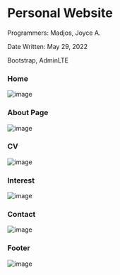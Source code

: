 # Personal Website

Programmers: Madjos, Joyce A.

Date Written: May 29, 2022

Bootstrap, AdminLTE

### Home
![image](https://user-images.githubusercontent.com/111858908/222697546-527c811c-eeb8-40f7-8459-676b39434784.png)

### About Page
![image](https://user-images.githubusercontent.com/111858908/222697623-c4a26ed6-9fce-464d-aed6-d564f2d252c6.png)

### CV
![image](https://user-images.githubusercontent.com/111858908/222700141-18d23eaf-5159-4bc8-8d75-a0d1bcb0568e.png)

### Interest
![image](https://user-images.githubusercontent.com/111858908/222700591-294fec4a-82da-44e4-9fe0-11d2e9b0d26e.png)

### Contact
![image](https://user-images.githubusercontent.com/111858908/222700414-a6733ac7-4d53-4bb7-adca-48d42f8a6fcc.png)

### Footer
![image](https://user-images.githubusercontent.com/111858908/222698138-47fc79ae-a8a2-491c-a632-5a8eff98c308.png)

